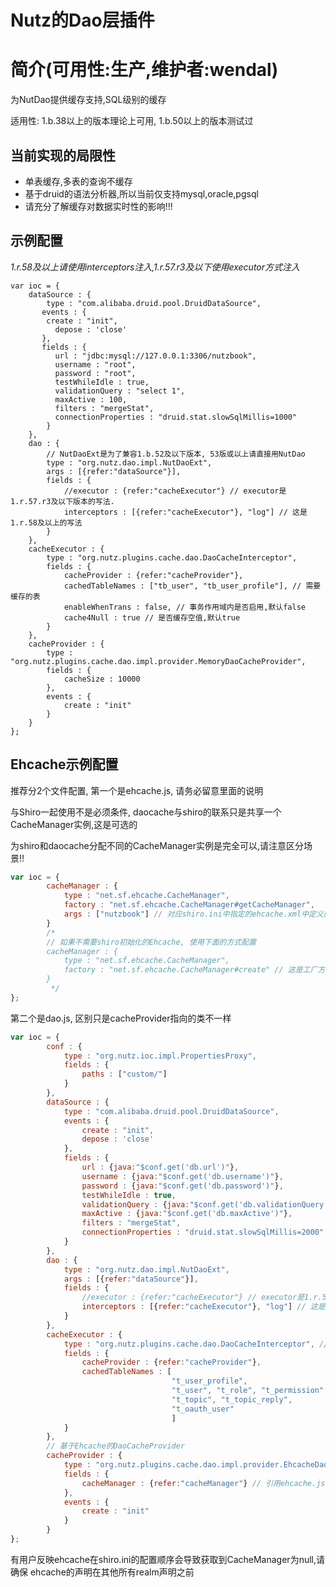 Nutz的Dao层插件
==================================

简介(可用性:生产,维护者:wendal)
==================================

为NutDao提供缓存支持,SQL级别的缓存

适用性: 1.b.38以上的版本理论上可用, 1.b.50以上的版本测试过


当前实现的局限性
-------------------

* 单表缓存,多表的查询不缓存
* 基于druid的语法分析器,所以当前仅支持mysql,oracle,pgsql
* 请充分了解缓存对数据实时性的影响!!!

示例配置
-------------------

*1.r.58及以上请使用interceptors注入,1.r.57.r3及以下使用executor方式注入*

	var ioc = {
		dataSource : {
			type : "com.alibaba.druid.pool.DruidDataSource",
	       events : {
	       	create : "init",
	          depose : 'close'
	       },
	       fields : {
	          url : "jdbc:mysql://127.0.0.1:3306/nutzbook",
	          username : "root",
	          password : "root",
	          testWhileIdle : true,
	          validationQuery : "select 1",
	          maxActive : 100,
	          filters : "mergeStat",
	          connectionProperties : "druid.stat.slowSqlMillis=1000"
	        }
		},
		dao : {
		    // NutDaoExt是为了兼容1.b.52及以下版本, 53版或以上请直接用NutDao 
			type : "org.nutz.dao.impl.NutDaoExt", 
			args : [{refer:"dataSource"}],
			fields : {
				//executor : {refer:"cacheExecutor"} // executor是1.r.57.r3及以下版本的写法.
				interceptors : [{refer:"cacheExecutor"}, "log"] // 这是1.r.58及以上的写法
			}
		},
		cacheExecutor : {
			type : "org.nutz.plugins.cache.dao.DaoCacheInterceptor",
			fields : {
				cacheProvider : {refer:"cacheProvider"},
				cachedTableNames : ["tb_user", "tb_user_profile"], // 需要缓存的表
				enableWhenTrans : false, // 事务作用域内是否启用,默认false
				cache4Null : true // 是否缓存空值,默认true
			}
		},
		cacheProvider : {
			type : "org.nutz.plugins.cache.dao.impl.provider.MemoryDaoCacheProvider",
			fields : {
				cacheSize : 10000
			},
			events : {
				create : "init"
			}
		}
	};
	
Ehcache示例配置
-------------------

推荐分2个文件配置, 第一个是ehcache.js, 请务必留意里面的说明

与Shiro一起使用不是必须条件, daocache与shiro的联系只是共享一个CacheManager实例,这是可选的

为shiro和daocache分配不同的CacheManager实例是完全可以,请注意区分场景!!

```js
var ioc = {
		cacheManager : {
			type : "net.sf.ehcache.CacheManager",
			factory : "net.sf.ehcache.CacheManager#getCacheManager",
			args : ["nutzbook"] // 对应shiro.ini中指定的ehcache.xml中定义的name
		}
		/*      
		// 如果不需要shiro初始化的Ehcache, 使用下面的方式配置
		cacheManager : {
			type : "net.sf.ehcache.CacheManager",
			factory : "net.sf.ehcache.CacheManager#create" // 这是工厂方法的强大之处
		}
		 */
};
```

第二个是dao.js, 区别只是cacheProvider指向的类不一样

```js
var ioc = {
		conf : {
			type : "org.nutz.ioc.impl.PropertiesProxy",
			fields : {
				paths : ["custom/"]
			}
		},
	    dataSource : {
	        type : "com.alibaba.druid.pool.DruidDataSource",
	        events : {
	        	create : "init",
	            depose : 'close'
	        },
	        fields : {
	            url : {java:"$conf.get('db.url')"},
	            username : {java:"$conf.get('db.username')"},
	            password : {java:"$conf.get('db.password')"},
	            testWhileIdle : true,
	            validationQuery : {java:"$conf.get('db.validationQuery')"},
	            maxActive : {java:"$conf.get('db.maxActive')"},
	            filters : "mergeStat",
	            connectionProperties : "druid.stat.slowSqlMillis=2000",
	        }
	    },
		dao : {
			type : "org.nutz.dao.impl.NutDaoExt",
			args : [{refer:"dataSource"}],
			fields : {
				//executor : {refer:"cacheExecutor"} // executor是1.r.57.r3及以下版本的写法.
				interceptors : [{refer:"cacheExecutor"}, "log"] // 这是1.r.58及以上的写法
			}
		},
		cacheExecutor : {
			type : "org.nutz.plugins.cache.dao.DaoCacheInterceptor", // 1.r.57.r3及以下版本用 CachedNutDaoExecutor
			fields : {
				cacheProvider : {refer:"cacheProvider"},
				cachedTableNames : [
				                    "t_user_profile",
				                    "t_user", "t_role", "t_permission", "t_role_permission",
				                    "t_topic", "t_topic_reply",
				                    "t_oauth_user"
				                    ]
			}
		},
		// 基于Ehcache的DaoCacheProvider
		cacheProvider : {
			type : "org.nutz.plugins.cache.dao.impl.provider.EhcacheDaoCacheProvider",
			fields : {
				cacheManager : {refer:"cacheManager"} // 引用ehcache.js中定义的CacheManager
			},
			events : {
				create : "init"
			}
		}
};
```

有用户反映ehcache在shiro.ini的配置顺序会导致获取到CacheManager为null,请确保
ehcache的声明在其他所有realm声明之前